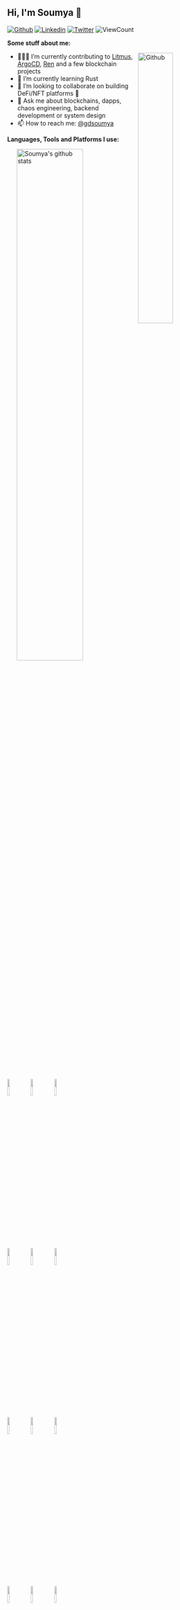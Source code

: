 <!-- Your title -->
## Hi, I'm Soumya 👋

<!-- Your badges
You can use the website to generate badges: https://shields.io/
-->

[![Github](https://img.shields.io/badge/-Github-000?style=flat&logo=Github&logoColor=white)](https://github.com/gdsoumya)
[![Linkedin](https://img.shields.io/badge/-LinkedIn-blue?style=flat&logo=Linkedin&logoColor=white)](https://www.linkedin.com/in/gdsoumya)
[![Twitter](https://img.shields.io/badge/-Twitter-1ca0f1?style=flat&labelColor=1ca0f1&logo=twitter&logoColor=white)](https://twitter.com/gdsoumya)
 <img alt="ViewCount" src="https://komarev.com/ghpvc/?username=gdsoumya" />


<!-- Talking about you -->
**Some stuff about me:**

<!-- Any image aligned to the right. Beware the width -->
<img width="40%" align="right" alt="Github" src="https://raw.githubusercontent.com/onimur/.github/master/.resources/git-header.svg" />

- 👨🏽‍💻 I’m currently contributing to [Litmus](https://github.com/litmuschaos/litmus), [ArgoCD](https://github.com/argoproj/argo-cd), [Ren](https://github.com/renproject) and a few blockchain projects
- 🌱 I’m currently learning Rust
- 👯 I’m looking to collaborate on building DeFi/NFT platforms 🤝
- 💬 Ask me about blockchains, dapps, chaos engineering, backend development or system design
- 📫 How to reach me: [@gdsoumya](https://twitter.com/gdsoumya)

**Languages, Tools and Platforms I use:** 

<p>
  <a href="https://github.com/gdsoumya">
    <img width="55%" align="right" alt="Soumya's github stats" src="https://github-readme-stats.vercel.app/api?username=gdsoumya&show_icons=true&hide_border=true&count_private=true" />
  </a>

  <img width="10%" src="https://www.vectorlogo.zone/logos/golang/golang-ar21.svg">
  <img width="10%" src="https://www.vectorlogo.zone/logos/javascript/javascript-ar21.svg">
  <img width="10%" src="https://www.vectorlogo.zone/logos/ethereum/ethereum-ar21.svg">
  <br />
  <img width="10%" src="https://brandpalettes.com/wp-content/uploads/2021/05/tezos-02.png?ezimgfmt=rs:660x234/rscb1/ng:webp/ngcb1">
  <img width="10%" src="https://www.vectorlogo.zone/logos/kubernetes/kubernetes-ar21.svg">
  <img width="10%" src="https://www.vectorlogo.zone/logos/docker/docker-ar21.svg">
  <br />
  <img width="10%" src="https://www.vectorlogo.zone/logos/graphql/graphql-ar21.svg">
  <img width="10%" src="https://www.vectorlogo.zone/logos/google_cloud/google_cloud-ar21.svg">
  <img width="10%" src="https://www.vectorlogo.zone/logos/amazon_aws/amazon_aws-ar21.svg">
  <br />
  <img width="10%" src="https://www.vectorlogo.zone/logos/git-scm/git-scm-ar21.svg">
  <img width="10%" src="https://www.vectorlogo.zone/logos/gnu_bash/gnu_bash-ar21.svg">
  <img width="10%" src="https://www.vectorlogo.zone/logos/linux/linux-ar21.svg">
</p>
